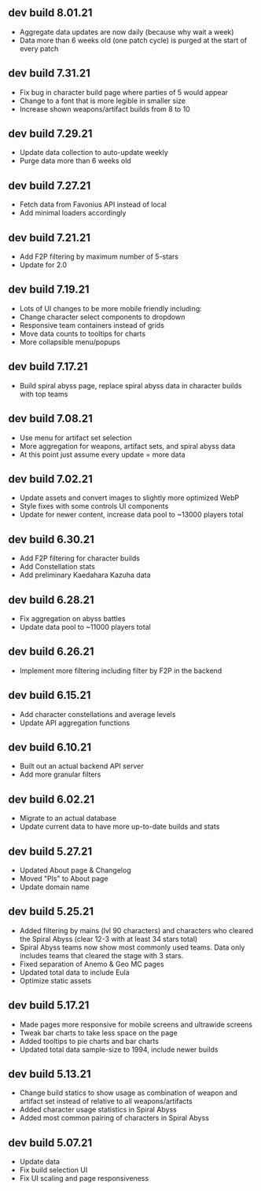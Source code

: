 ## dev build 8.01.21
- Aggregate data updates are now daily (because why wait a week)
- Data more than 6 weeks old (one patch cycle) is purged at the start of every patch

## dev build 7.31.21
- Fix bug in character build page where parties of 5 would appear
- Change to a font that is more legible in smaller size
- Increase shown weapons/artifact builds from 8 to 10

## dev build 7.29.21
- Update data collection to auto-update weekly
- Purge data more than 6 weeks old

## dev build 7.27.21
- Fetch data from Favonius API instead of local
- Add minimal loaders accordingly

## dev build 7.21.21
- Add F2P filtering by maximum number of 5-stars
- Update for 2.0 

## dev build 7.19.21
- Lots of UI changes to be more mobile friendly including:
- Change character select components to dropdown 
- Responsive team containers instead of grids
- Move data counts to tooltips for charts
- More collapsible menu/popups 

## dev build 7.17.21 
- Build spiral abyss page, replace spiral abyss data in character builds with top teams

## dev build 7.08.21
- Use menu for artifact set selection
- More aggregation for weapons, artifact sets, and spiral abyss data
- At this point just assume every update = more data

## dev build 7.02.21
- Update assets and convert images to slightly more optimized WebP 
- Style fixes with some controls UI components
- Update for newer content, increase data pool to ~13000 players total

## dev build 6.30.21
- Add F2P filtering for character builds
- Add Constellation stats
- Add preliminary Kaedahara Kazuha data

## dev build 6.28.21
- Fix aggregation on abyss battles
- Update data pool to ~11000 players total

## dev build 6.26.21
- Implement more filtering including filter by F2P in the backend

## dev build 6.15.21
- Add character constellations and average levels
- Update API aggregation functions

## dev build 6.10.21
- Built out an actual backend API server
- Add more granular filters

## dev build 6.02.21
- Migrate to an actual database
- Update current data to have more up-to-date builds and stats

## dev build 5.27.21
- Updated About page & Changelog
- Moved "Pls" to About page
- Update domain name

## dev build 5.25.21
- Added filtering by mains (lvl 90 characters) and characters who cleared the Spiral Abyss (clear 12-3 with at least 34 stars total)
- Spiral Abyss teams now show most commonly used teams. Data only includes teams that cleared the stage with 3 stars.
- Fixed separation of Anemo & Geo MC pages
- Updated total data to include Eula
- Optimize static assets

## dev build 5.17.21
- Made pages more responsive for mobile screens and ultrawide screens
- Tweak bar charts to take less space on the page
- Added tooltips to pie charts and bar charts
- Updated total data sample-size to 1994, include newer builds

## dev build 5.13.21
- Change build statics to show usage as combination of weapon and artifact set instead of relative to all weapons/artifacts
- Added character usage statistics in Spiral Abyss
- Added most common pairing of characters in Spiral Abyss

## dev build 5.07.21
- Update data
- Fix build selection UI
- Fix UI scaling and page responsiveness
